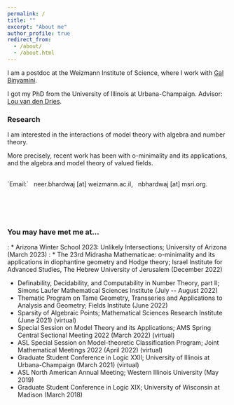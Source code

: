 ```yaml
---
permalink: /
title: ""
excerpt: "About me"
author_profile: true
redirect_from: 
  - /about/
  - /about.html
---
```

I am a postdoc at the Weizmann Institute of Science, where I work with <a href="https://binyamini.wordpress.com/" target="_blank">Gal Binyamini</a>.

I got my PhD from the University of Illinois at Urbana-Champaign. Advisor: <a href="https://math.illinois.edu/directory/profile/vddries" target="_blank">Lou van den Dries</a>. 
        


### Research

I am interested in the interactions of model theory with algebra and number theory. 

More precisely, recent work has been with o-minimality and its applications, and the algebra and model theory of valued fields.

<br>
`Email:` &nbsp; neer.bhardwaj [at] weizmann.ac.il,  &nbsp;   nbhardwaj [at] msri.org.
<br>
<script type="text/javascript"
  src="https://www.maths.nottingham.ac.uk/plp/pmadw/LaTeXMathML.js"> 
 </script>
 
 
<br>
<br>
<br>
<br>

### You may have met me at...
 
 : * Arizona Winter School 2023: Unlikely Intersections; University of Arizona (March 2023)
 : * The 23rd Midrasha Mathematicae: o-minimality and its applications in diophantine geometry and Hodge theory; Israel Institute for Advanced Studies, The Hebrew University of Jerusalem (December 2022)
 * Definability, Decidability, and Computability in Number Theory, part II; Simons Laufer Mathematical Sciences Institute (July -- August 2022)
 * Thematic Program on Tame Geometry, Transseries and Applications to Analysis and Geometry; Fields Institute (June 2022)
 * Sparsity of Algebraic Points; Mathematical Sciences Research Institute (June 2021) (virtual)
 * Special Session on Model Theory and its Applications; AMS Spring Central Sectional Meeting 2022 (March 2022) (virtual)
 * ASL Special Session on Model-theoretic Classification Program; Joint Mathematical Meetings 2022 (April 2022) (virtual)
 * Graduate Student Conference in Logic XXII; University of Illinois at Urbana-Champaign (March 2021) (virtual)
 * ASL North American Annual Meeting; Western Illinois University (May 2019)
 * Graduate Student Conference in Logic XIX; University of Wisconsin at Madison (March 2018)
 





